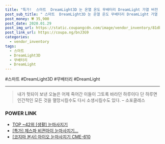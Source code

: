 ```yaml
--- 
title: "특가!  스마트  DreamLight3D 눈 온열 온도 무배터리 DreamLight 가열 버전 수면 ..." 
post_sub_title: " 스마트  DreamLight3D 눈 온열 온도 무배터리 DreamLight 가열 버전 수면 안대 자주색 무선 샤오미 마사지기" 
post_money: ₩ 35,900 
post_date: 2020.01.29 
post_img_url: https://static.coupangcdn.com/image/vendor_inventory/81db/fb5070ef58ddc601889ce1fc60558df7d5c87064784e2c3ead56171111e8.jpg 
post_link_url: https://coupa.ng/bnJ3G9 
categories: 
  - vendor_inventory 
tags: 
  - 스마트 
  - DreamLight3D 
  - 무배터리 
  - DreamLight 
--- 
```

  #스마트 #DreamLight3D #무배터리 #DreamLight 
<hr> 

> 내가 헛되이 보낸 오늘은 어제 죽어간 이들이 그토록 바라던 하루이다 단 하루면 인간적인 모든 것을 멸망시킬수도 다시 소생시킬수도 있다. – 소포클레스 


### POWER LINK

* <a href="https://blog.naver.com/an0733/221788406138" target="_blank"> TOP ~42위 [생활] 눈마사지기</a>
* <a href="https://blog.naver.com/sakai111/221789972399" target="_blank">[특가] 제스파 비젼아이 눈마사지기...</a>
* <a href="https://blog.naver.com/fasyy4321/221790190733" target="_blank">[코지마 본사] 아이오 눈마사지기 CME-610</a>
